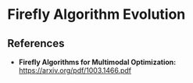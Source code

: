 # Firefly Algorithm Evolution

## References
* **Firefly Algorithms for Multimodal Optimization:** https://arxiv.org/pdf/1003.1466.pdf